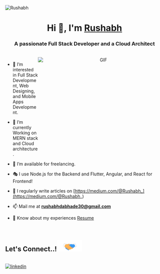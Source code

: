 
![Rushabh](https://github.com/Coder-Rushabh/Coder-Rushabh/assets/47267236/07e6f4a9-b128-4dfd-b7f5-ac3ddae0702e)


<h1 align="center">Hi 👋, I'm <a href="https://100rabhcsmc.github.io/Me.io/" target="blank">
Rushabh</a></h1>
<h3 align="center">A passionate Full Stack Developer and a Cloud Architect</h3>
<br>

<a target="_blank" align="center">
  <img align="right" top="500" height="300" width="400" alt="GIF" src="https://media.giphy.com/media/SWoSkN6DxTszqIKEqv/giphy.gif">
</a>

- 👀 I’m interested in Full Stack Development, Web Designing, and Mobile Apps Development.

- 🌱 I’m currently Working on MERN stack and Cloud architecture.

- 🤝 I’m available for freelancing.
  
- 🎭 I use Node.js for the Backend and Flutter, Angular, and React for Frontend! 

- 📝 I regularly write articles on [https://medium.com/@Rushabh_](https://medium.com/@Rushabh_)

- 📫 Mail me at **rushabhdabhade30@gmail.com**

- 📄 Know about my experiences <a href="https://github.com/Coder-Rushabh/Coder-Rushabh/files/15282397/Rushabh.Dabhade.updated.2.pdf" target="blank">Resume</a>
<br/>


## <b> Let's Connect..!</b><img src="https://github.com/0xAbdulKhalid/0xAbdulKhalid/raw/main/assets/mdImages/handshake.gif" width ="80">
<br>
<div align='left'>


<a href="https://in.linkedin.com/in/rushabh-dabhade-4aa805227" target="_blank">
<img src="https://img.shields.io/badge/linkedin:  Rushabh-%2300acee.svg?color=405DE6&style=for-the-badge&logo=linkedin&logoColor=white" alt=linkedin style="margin-bottom: 5px;"/>
</a>
</div>
<br>
<br>

<div align='center'>
